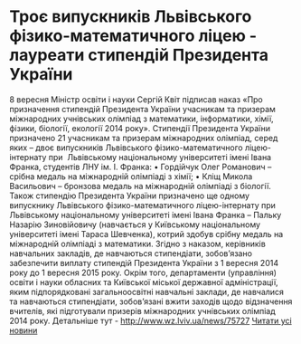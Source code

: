 
# Троє випускників Львівського фізико-математичного ліцею - лауреати стипендій Президента України
8 вересня Міністр освіти і науки Сергій Квіт підписав наказ «Про призначення стипендій Президента України учасникам та призерам міжнародних учнівських олімпіад з математики, інформатики, хімії, фізики, біології, екології 2014 року».
Стипендії Президента України призначено 21 учасникам та призерам міжнародних олімпіад, серед яких – двоє випускників Львівського фізико-математичного ліцею-інтернату при  Львівському національному університеті імені Івана Франка, студентів ЛНУ ім. І. Франка:
• Гордійчук Олег Романович – срібна медаль на міжнародній олімпіаді з хімії;
• Кліщ Микола Васильович – бронзова медаль на міжнародній олімпіаді з біології.
Також стипендію Президента України призначено ще одному випускнику Львівського фізико-математичного ліцею-інтернату при Львівському національному університеті імені Івана Франка – Пальку Назарію Зиновійовичу (навчається у Київському національному університеті імені Тараса Шевченка), котрий здобув срібну медаль на міжнародній олімпіаді з математики.
Згідно з наказом, керівників навчальних закладів, де навчаються стипендіати, зобов’язано забезпечити виплату стипендій Президента України з 1 вересня 2014 року до 1 вересня 2015 року.
Окрім того, департаменти (управління) освіти і науки обласних та Київської міської державної адміністрації, яким підпорядковані загальноосвітні навчальні заклади, де навчалися та навчаються стипендіати, зобов’язані вжити заходів щодо відзначення вчителів, які підготували призерів міжнародних учнівських олімпіад 2014 року.
Детальніше тут - http://www.wz.lviv.ua/news/75727
[Читати усі новини](/news)
       